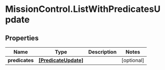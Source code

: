 # MissionControl.ListWithPredicatesUpdate

## Properties
Name | Type | Description | Notes
------------ | ------------- | ------------- | -------------
**predicates** | [**[PredicateUpdate]**](PredicateUpdate.md) |  | [optional] 
